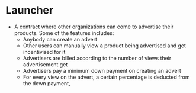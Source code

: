 # Launcher

- A contract where other organizations can come to advertise their products. Some of the features includes: 
    - Anybody can create an advert
    - Other users can manually view a product being advertised and get incentivised for it    
    - Advertisers are billed according to the number of views their advertisement get
    - Advertisers pay a minimum down payment on creating an advert
    - For every view on the advert, a certain percentage is deducted from the down payment, 

